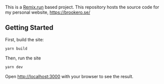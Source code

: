 This is a [Remix.run](https://remix.run/) based project. This repository hosts the source code for my personal website, https://brookero.se/

## Getting Started

First, build the site:

```bash
yarn build
```

Then, run the site

```bash
yarn dev
```

Open [http://localhost:3000](http://localhost:3000) with your browser to see the result.